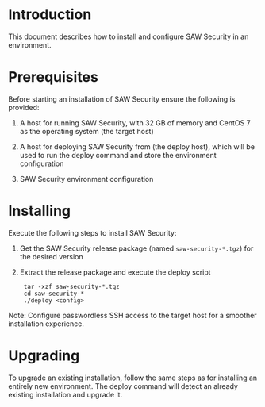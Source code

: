 # Introduction

This document describes how to install and configure SAW Security in
an environment.

# Prerequisites

Before starting an installation of SAW Security ensure the following
is provided:

1. A host for running SAW Security, with 32 GB of memory and CentOS 7
   as the operating system (the target host)

2. A host for deploying SAW Security from (the deploy host), which
   will be used to run the deploy command and store the environment
   configuration

3. SAW Security environment configuration

# Installing

Execute the following steps to install SAW Security:

1. Get the SAW Security release package (named
   `saw-security-*.tgz`) for the desired version

2. Extract the release package and execute the deploy script

        tar -xzf saw-security-*.tgz
        cd saw-security-*
        ./deploy <config>

Note: Configure passwordless SSH access to the target host for a
smoother installation experience.

# Upgrading

To upgrade an existing installation, follow the same steps as for
installing an entirely new environment.  The deploy command will
detect an already existing installation and upgrade it.
